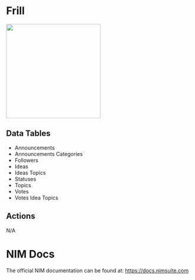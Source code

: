 # Frill

<img src="https://github.com/Tools4ever-NIM/NIM-System-REST-Frill/assets/24281600/beeac19c-56b2-4b02-9674-b99198238f05" width="256px" />


## Data Tables
- Announcements
- Announcements Categories
- Followers
- Ideas
- Ideas Topics
- Statuses
- Topics
- Votes
- Votes Idea Topics


## Actions
N/A

# NIM Docs
The official NIM documentation can be found at: https://docs.nimsuite.com
